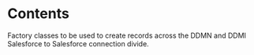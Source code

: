 # Contents

Factory classes to be used to create records across the DDMN and DDMI Salesforce to Salesforce connection divide.